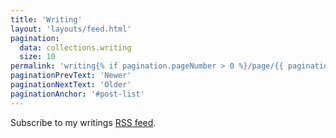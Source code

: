 ```yaml
---
title: 'Writing'
layout: 'layouts/feed.html'
pagination:
  data: collections.writing
  size: 10
permalink: 'writing{% if pagination.pageNumber > 0 %}/page/{{ pagination.pageNumber }}{% endif %}/index.html'
paginationPrevText: 'Newer'
paginationNextText: 'Older'
paginationAnchor: '#post-list'
---
```


Subscribe to my writings [RSS feed](/writing/feed.xml).